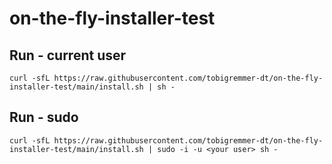 # on-the-fly-installer-test

## Run - current user

```
curl -sfL https://raw.githubusercontent.com/tobigremmer-dt/on-the-fly-installer-test/main/install.sh | sh -
```

## Run - sudo

```
curl -sfL https://raw.githubusercontent.com/tobigremmer-dt/on-the-fly-installer-test/main/install.sh | sudo -i -u <your user> sh -
```
